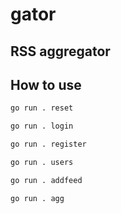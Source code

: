 # gator

## RSS aggregator

## How to use

```bash
go run . reset

go run . login

go run . register

go run . users

go run . addfeed

go run . agg
```
